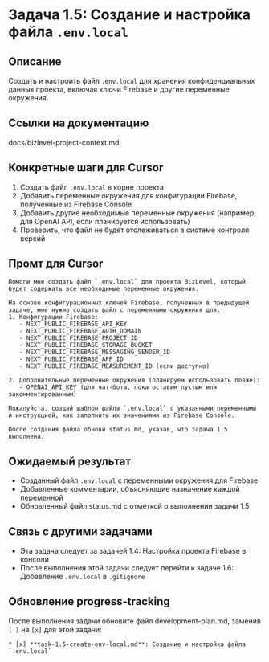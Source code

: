 # Задача 1.5: Создание и настройка файла `.env.local`

## Описание
Создать и настроить файл `.env.local` для хранения конфиденциальных данных проекта, включая ключи Firebase и другие переменные окружения.

## Ссылки на документацию
docs/bizlevel-project-context.md


## Конкретные шаги для Cursor
1. Создать файл `.env.local` в корне проекта
2. Добавить переменные окружения для конфигурации Firebase, полученные из Firebase Console
3. Добавить другие необходимые переменные окружения (например, для OpenAI API, если планируется использовать)
4. Проверить, что файл не будет отслеживаться в системе контроля версий

## Промт для Cursor
```
Помоги мне создать файл `.env.local` для проекта BizLevel, который будет содержать все необходимые переменные окружения.

На основе конфигурационных ключей Firebase, полученных в предыдущей задаче, мне нужно создать файл с переменными окружения для:
1. Конфигурации Firebase:
   - NEXT_PUBLIC_FIREBASE_API_KEY
   - NEXT_PUBLIC_FIREBASE_AUTH_DOMAIN
   - NEXT_PUBLIC_FIREBASE_PROJECT_ID
   - NEXT_PUBLIC_FIREBASE_STORAGE_BUCKET
   - NEXT_PUBLIC_FIREBASE_MESSAGING_SENDER_ID
   - NEXT_PUBLIC_FIREBASE_APP_ID
   - NEXT_PUBLIC_FIREBASE_MEASUREMENT_ID (если доступно)

2. Дополнительные переменные окружения (планируем использовать позже):
   - OPENAI_API_KEY (для чат-бота, пока оставим пустым или закомментированным)

Пожалуйста, создай шаблон файла `.env.local` с указанными переменными и инструкцией, как заполнить их значениями из Firebase Console.

После создания файла обнови status.md, указав, что задача 1.5 выполнена.
```

## Ожидаемый результат
- Созданный файл `.env.local` с переменными окружения для Firebase
- Добавленные комментарии, объясняющие назначение каждой переменной
- Обновленный файл status.md с отметкой о выполнении задачи 1.5

## Связь с другими задачами
- Эта задача следует за задачей 1.4: Настройка проекта Firebase в консоли
- После выполнения этой задачи следует перейти к задаче 1.6: Добавление `.env.local` в `.gitignore`

## Обновление progress-tracking
После выполнения задачи обновите файл development-plan.md, заменив `[ ]` на `[x]` для этой задачи:
```
* [x] **task-1.5-create-env-local.md**: Создание и настройка файла `.env.local`
```
